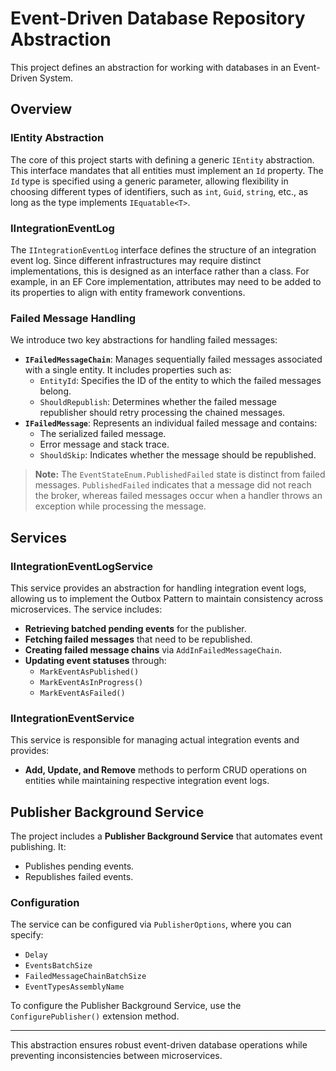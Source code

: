 # Event-Driven Database Repository Abstraction

This project defines an abstraction for working with databases in an Event-Driven System.

## Overview

### IEntity Abstraction
The core of this project starts with defining a generic `IEntity` abstraction. This interface mandates that all entities must implement an `Id` property. The `Id` type is specified using a generic parameter, allowing flexibility in choosing different types of identifiers, such as `int`, `Guid`, `string`, etc., as long as the type implements `IEquatable<T>`.

### IIntegrationEventLog
The `IIntegrationEventLog` interface defines the structure of an integration event log. Since different infrastructures may require distinct implementations, this is designed as an interface rather than a class. For example, in an EF Core implementation, attributes may need to be added to its properties to align with entity framework conventions.

### Failed Message Handling
We introduce two key abstractions for handling failed messages:
- **`IFailedMessageChain`**: Manages sequentially failed messages associated with a single entity. It includes properties such as:
  - `EntityId`: Specifies the ID of the entity to which the failed messages belong.
  - `ShouldRepublish`: Determines whether the failed message republisher should retry processing the chained messages.
- **`IFailedMessage`**: Represents an individual failed message and contains:
  - The serialized failed message.
  - Error message and stack trace.
  - `ShouldSkip`: Indicates whether the message should be republished.

> **Note:** The `EventStateEnum.PublishedFailed` state is distinct from failed messages. `PublishedFailed` indicates that a message did not reach the broker, whereas failed messages occur when a handler throws an exception while processing the message.

## Services

### IIntegrationEventLogService
This service provides an abstraction for handling integration event logs, allowing us to implement the Outbox Pattern to maintain consistency across microservices. The service includes:
- **Retrieving batched pending events** for the publisher.
- **Fetching failed messages** that need to be republished.
- **Creating failed message chains** via `AddInFailedMessageChain`.
- **Updating event statuses** through:
  - `MarkEventAsPublished()`
  - `MarkEventAsInProgress()`
  - `MarkEventAsFailed()`

### IIntegrationEventService
This service is responsible for managing actual integration events and provides:
- **Add, Update, and Remove** methods to perform CRUD operations on entities while maintaining respective integration event logs.

## Publisher Background Service
The project includes a **Publisher Background Service** that automates event publishing. It:
- Publishes pending events.
- Republishes failed events.

### Configuration
The service can be configured via `PublisherOptions`, where you can specify:
- `Delay`
- `EventsBatchSize`
- `FailedMessageChainBatchSize`
- `EventTypesAssemblyName`

To configure the Publisher Background Service, use the `ConfigurePublisher()` extension method.

---

This abstraction ensures robust event-driven database operations while preventing inconsistencies between microservices.


